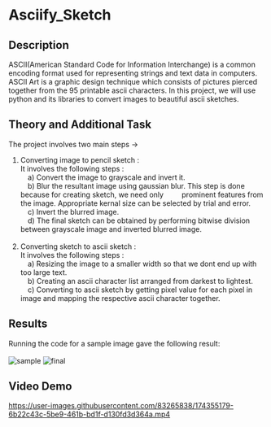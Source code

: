 # Asciify_Sketch

## Description
ASCII(American Standard Code for Information Interchange) is a common encoding format used for representing strings and text data in computers. ASCII Art is a graphic design technique which consists of pictures pierced together from the 95 printable ascii characters. In this project, we will use python and its libraries to convert images to beautiful ascii sketches.

## Theory and Additional Task
The project involves two main steps -> <br />
1. Converting image to pencil sketch : <br />
   It involves the following steps : <br />
      &emsp;a) Convert the image to grayscale and invert it. <br />
      &emsp;b) Blur the resultant image using gaussian blur. This step is done because for creating sketch, we need only &emsp;&emsp; prominent features from the image. Appropriate               kernal size can be selected by trial and error. <br />
      &emsp;c) Invert the blurred image. <br />
      &emsp;d) The final sketch can be obtained by performing bitwise division between grayscale image and inverted blurred image. <br />
      <br />
2. Converting sketch to ascii sketch : <br />
   It involves the following steps : <br />
      &emsp;a) Resizing the image to a smaller width so that we dont end up with too large text. <br />
      &emsp;b) Creating an ascii character list arranged from darkest to lightest. <br />
      &emsp;c) Converting to ascii sketch by getting pixel value for each pixel in image and mapping the respective ascii character together. 
      <br />
## Results 

Running the code for a sample image gave the following result: <br /> <br />
![sample](https://user-images.githubusercontent.com/83265838/174033985-373f39e4-ab95-44c6-9b20-259553c70ce8.jpg)
![final](https://user-images.githubusercontent.com/83265838/174034039-56157d25-05b2-4e7a-9492-c60124807550.png)

## Video Demo

https://user-images.githubusercontent.com/83265838/174355179-6b22c43c-5be9-461b-bd1f-d130fd3d364a.mp4
